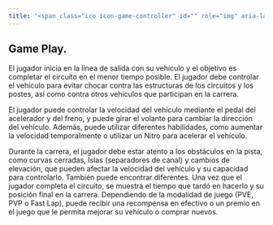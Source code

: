 ```yaml
---
title: '<span class="ico icon-game-controller" id="" role="img" aria-label="sheep"></span>Game Play'
---
```


<!-- endexcerpt -->

## Game Play.

El jugador inicia en la línea de salida con su vehículo y el objetivo es completar el circuito en el menor tiempo posible. El jugador debe controlar el vehículo para evitar chocar contra las estructuras de los circuitos y los postes, así como contra otros vehículos que participan en la carrera.

El jugador puede controlar la velocidad del vehículo mediante el pedal del acelerador y del freno, y puede girar el volante para cambiar la dirección del vehículo. Además, puede utilizar diferentes habilidades, como aumentar la velocidad temporalmente o utilizar un Nitro para acelerar el vehículo.

Durante la carrera, el jugador debe estar atento a los obstáculos en la pista, como curvas cerradas, Islas (separadores de canal) y cambios de elevación, que pueden afectar la velocidad del vehículo y su capacidad para controlarlo. También puede encontrar diferentes.
Una vez que el jugador completa el circuito, se muestra el tiempo que tardó en hacerlo y su posición final en la carrera. Dependiendo de la modalidad de juego (PVE, PVP o Fast Lap), puede recibir una recompensa en efectivo o un premio en el juego que le permita mejorar su vehículo o comprar nuevos.
